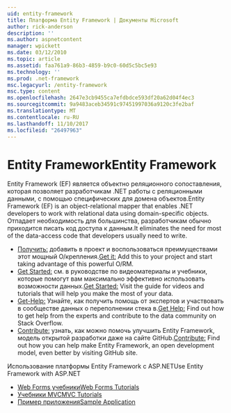 ```yaml
---
uid: entity-framework
title: Платформа Entity Framework | Документы Microsoft
author: rick-anderson
description: ''
ms.author: aspnetcontent
manager: wpickett
ms.date: 03/12/2010
ms.topic: article
ms.assetid: faa761a9-86b3-4859-b9c0-60d5c5bc5e93
ms.technology: ''
ms.prod: .net-framework
msc.legacyurl: /entity-framework
msc.type: content
ms.openlocfilehash: 2647e3cb9455ca7efdbdce593df20a62d04f4ec3
ms.sourcegitcommit: 9a9483aceb34591c97451997036a9120c3fe2baf
ms.translationtype: MT
ms.contentlocale: ru-RU
ms.lasthandoff: 11/10/2017
ms.locfileid: "26497963"
---
```

<a name="entity-framework"></a><span data-ttu-id="4b80b-102">Entity Framework</span><span class="sxs-lookup"><span data-stu-id="4b80b-102">Entity Framework</span></span>
====================
<span data-ttu-id="4b80b-103">Entity Framework (EF) является объектно реляционного сопоставления, которая позволяет разработчикам .NET работы с реляционными данными, с помощью специфических для домена объектов.</span><span class="sxs-lookup"><span data-stu-id="4b80b-103">Entity Framework (EF) is an object-relational mapper that enables .NET developers to work with relational data using domain-specific objects.</span></span> <span data-ttu-id="4b80b-104">Отпадает необходимость для большинства, разработчикам обычно приходится писать код доступа к данным.</span><span class="sxs-lookup"><span data-stu-id="4b80b-104">It eliminates the need for most of the data-access code that developers usually need to write.</span></span>


- <span data-ttu-id="4b80b-105">[Получить:](https://msdn.com/data/ee712906) добавить в проект и воспользоваться преимуществами этот мощный O/крепления.</span><span class="sxs-lookup"><span data-stu-id="4b80b-105">[Get it:](https://msdn.com/data/ee712906) Add this to your project and start taking advantage of this powerful O/RM.</span></span>
- <span data-ttu-id="4b80b-106">[Get Started:](https://msdn.com/data/ee712907) см. в руководстве по видеоматериалы и учебники, которые помогут вам максимально эффективно использовать возможности данных.</span><span class="sxs-lookup"><span data-stu-id="4b80b-106">[Get Started:](https://msdn.com/data/ee712907) Visit the guide for videos and tutorials that will help you make the most of your data.</span></span>
- <span data-ttu-id="4b80b-107">[Get-Help:](https://msdn.com/data/hh913619) Узнайте, как получить помощь от экспертов и участвовать в сообществе данных о переполнении стека в.</span><span class="sxs-lookup"><span data-stu-id="4b80b-107">[Get Help:](https://msdn.com/data/hh913619) Find out how to get help from the experts and contribute to the data community on Stack Overflow.</span></span>
- <span data-ttu-id="4b80b-108">[Contribute:](https://github.com/aspnet/EntityFramework6) узнать, как можно помочь улучшить Entity Framework, модель открытой разработки даже на сайте GitHub.</span><span class="sxs-lookup"><span data-stu-id="4b80b-108">[Contribute:](https://github.com/aspnet/EntityFramework6) Find out how you can help make Entity Framework, an open development model, even better by visiting GitHub site.</span></span>


<span data-ttu-id="4b80b-109">Использование платформы Entity Framework с ASP.NET</span><span class="sxs-lookup"><span data-stu-id="4b80b-109">Use Entity Framework with ASP.NET</span></span>

- [<span data-ttu-id="4b80b-110">Web Forms учебники</span><span class="sxs-lookup"><span data-stu-id="4b80b-110">Web Forms Tutorials</span></span>](web-forms/overview/older-versions-getting-started/getting-started-with-ef/the-entity-framework-and-aspnet-getting-started-part-1.md)
- [<span data-ttu-id="4b80b-111">Учебники MVC</span><span class="sxs-lookup"><span data-stu-id="4b80b-111">MVC Tutorials</span></span>](mvc/overview/getting-started/getting-started-with-ef-using-mvc/creating-an-entity-framework-data-model-for-an-asp-net-mvc-application.md)
- [<span data-ttu-id="4b80b-112">Пример приложения</span><span class="sxs-lookup"><span data-stu-id="4b80b-112">Sample Application</span></span>](https://code.msdn.microsoft.com/ASPNET-MVC-Application-b01a9fe8)
